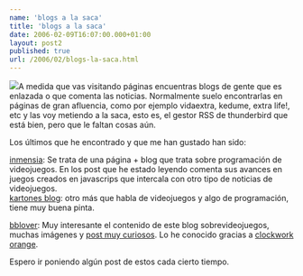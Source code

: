 ```yaml
---
name: 'blogs a la saca'
title: 'blogs a la saca'
date: 2006-02-09T16:07:00.000+01:00
layout: post2
published: true
url: /2006/02/blogs-la-saca.html
---
```


[![](http://photos1.blogger.com/blogger/2315/213/320/blogs.jpg)](http://photos1.blogger.com/blogger/2315/213/1600/blogs.png)A medida que vas visitando páginas encuentras blogs de gente que es enlazada o que comenta las noticias. Normalmente suelo encontrarlas en páginas de gran afluencia, como por ejemplo vidaextra, kedume, extra life!, etc y las voy metiendo a la saca, esto es, el gestor RSS de thunderbird que está bien, pero que le faltan cosas aún.  
  
Los últimos que he encontrado y que me han gustado han sido:  
  
[inmensia](http://www.inmensia.com/): Se trata de una página + blog que trata sobre programación de videojuegos. En los post que he estado leyendo comenta sus avances en juegos creados en javascrips que intercala con otro tipo de noticias de videojuegos.  
[kartones blog](http://blogs.clearscreen.com/kartones/): otro más que habla de videojuegos y algo de programación, tiene muy buena pinta.  
  
[bblover](http://bblover.blogspot.com/): Muy interesante el contenido de este blog sobrevideojuegos, muchas imágenes y [post muy curiosos](http://bblover.blogspot.com/2006/02/3d-vs-2d.html). Lo he conocido gracias a [clockwork orange](http://www.cworange.net/trackback.php?y=06&m=02&entry=entry060208-170541).  
  
Espero ir poniendo algún post de estos cada cierto tiempo.